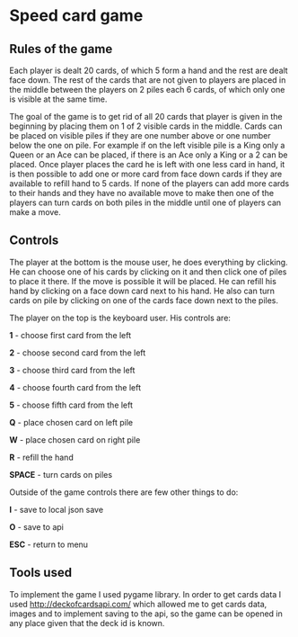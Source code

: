 # Speed card game

## Rules of the game
Each player is dealt 20 cards, of which 5 form a hand and the rest are dealt face down. The rest of the cards that are 
not given to players are placed in the middle between the players on 2 piles each 6 cards, of which only one is visible 
at the same time. 

The goal of the game is to get rid of all 20 cards that player is given in the beginning by placing them on 1 of 2 
visible cards in the middle. Cards can be placed on visible piles if they are one number above or one number below the 
one on pile. For example if on the left visible pile is a King only a Queen or an Ace can be placed, if there is an Ace 
only a King or a 2 can be placed. Once player places the card he is left with one less card in hand, it is then possible
to add one or more card from face down cards if they are available to refill hand to 5 cards. If none of the players can
add more cards to their hands and they have no available move to make then one of the players can turn cards on both 
piles in the middle until one of players can make a move.

## Controls
The player at the bottom is the mouse user, he does everything by clicking. He can choose one of his cards by clicking 
on it and then click one of piles to place it there. If the move is possible it will be placed. He can refill his hand 
by clicking on a face down card next to his hand. He also can turn cards on pile by clicking on one of the cards face 
down next to the piles.

The player on the top is the keyboard user. His controls are:

**1** - choose first card from the left

**2** - choose second card from the left

**3** - choose third card from the left

**4** - choose fourth card from the left

**5** - choose fifth card from the left

**Q** - place chosen card on left pile

**W** - place chosen card on right pile

**R** - refill the hand

**SPACE** - turn cards on piles

Outside of the game controls there are few other things to do:

**I** - save to local json save

**O** - save to api

**ESC** - return to menu

## Tools used
To implement the game I used pygame library. In order to get cards data I used http://deckofcardsapi.com/ which allowed
me to get cards data, images and to implement saving to the api, so the game can be opened in any place given that the 
deck id is known.

